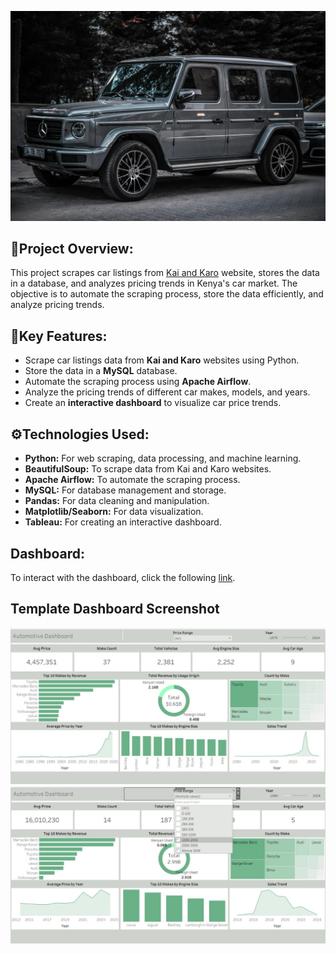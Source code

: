![](https://github.com/MithamoMorgan/Drive_Data_Analytics/blob/master/header_img.jpg)
## 🚗Project Overview:

This project scrapes car listings from [Kai and Karo](https://www.kaiandkaro.com/vehicles?model__make__vehicle_type=Automobile)  website, stores the data in a database, and analyzes pricing trends in Kenya's car market. The objective is to automate the scraping process, store the data efficiently, and analyze pricing trends.

## 🧠Key Features:

* Scrape car listings data from **Kai and Karo** websites using Python.
* Store the data in a **MySQL** database.
* Automate the scraping process using **Apache Airflow**.
* Analyze the pricing trends of different car makes, models, and years.
* Create an **interactive dashboard** to visualize car price trends.

## ⚙️Technologies Used:

* **Python:** For web scraping, data processing, and machine learning.
* **BeautifulSoup:** To scrape data from Kai and Karo websites.
* **Apache Airflow:** To automate the scraping process.
* **MySQL:** For database management and storage.
* **Pandas:** For data cleaning and manipulation.
* **Matplotlib/Seaborn:** For data visualization.
* **Tableau:** For creating an interactive dashboard.

## Dashboard:

To interact with the dashboard, click the following [link](https://public.tableau.com/app/profile/morgan.murimi/viz/Book1_17295698513280/Dashboard?publish=yes).

## Template Dashboard Screenshot

![](https://github.com/MithamoMorgan/Drive_Data_Analytics/blob/master/img1.jpg)
![](https://github.com/MithamoMorgan/Drive_Data_Analytics/blob/master/Img2.jpg)
